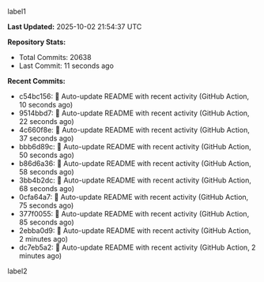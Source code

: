 
label1 
<!-- ACTIVITY_START -->
**Last Updated:** 2025-10-02 21:54:37 UTC

**Repository Stats:**
- Total Commits: 20638
- Last Commit: 11 seconds ago

**Recent Commits:**
- c54bc156: 🤖 Auto-update README with recent activity (GitHub Action, 10 seconds ago)
- 9514bbd7: 🤖 Auto-update README with recent activity (GitHub Action, 22 seconds ago)
- 4c660f8e: 🤖 Auto-update README with recent activity (GitHub Action, 37 seconds ago)
- bbb6d89c: 🤖 Auto-update README with recent activity (GitHub Action, 50 seconds ago)
- b86d6a36: 🤖 Auto-update README with recent activity (GitHub Action, 58 seconds ago)
- 3bb4b2dc: 🤖 Auto-update README with recent activity (GitHub Action, 68 seconds ago)
- 0cfa64a7: 🤖 Auto-update README with recent activity (GitHub Action, 75 seconds ago)
- 377f0055: 🤖 Auto-update README with recent activity (GitHub Action, 85 seconds ago)
- 2ebba0d9: 🤖 Auto-update README with recent activity (GitHub Action, 2 minutes ago)
- dc7eb5a2: 🤖 Auto-update README with recent activity (GitHub Action, 2 minutes ago)
<!-- ACTIVITY_END -->

label2
